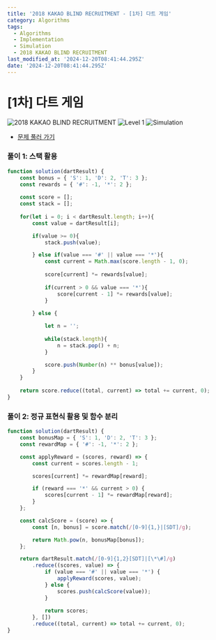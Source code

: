 ```yaml
---
title: '2018 KAKAO BLIND RECRUITMENT - [1차] 다트 게임'
category: Algorithms
tags:
  - Algorithms
  - Implementation
  - Simulation
  - 2018 KAKAO BLIND RECRUITMENT
last_modified_at: '2024-12-20T08:41:44.295Z'
date: '2024-12-20T08:41:44.295Z'
---
```


# [1차] 다트 게임

<img src="https://img.shields.io/badge/-ㅍ KAKAO BLIND RECRUITMENT-gold" alt="2018 KAKAO BLIND RECRUITMENT"/> <img src="https://img.shields.io/badge/-Level 1-blue" alt="Level 1"/> <img src="https://img.shields.io/badge/-Simulation-darkcyandarkcyan" alt="Simulation"/> 

- [문제 풀러 가기](https://school.programmers.co.kr/learn/courses/30/lessons/17682)

### 풀이 1: 스택 활용

```js
function solution(dartResult) {
    const bonus = { 'S': 1, 'D': 2, 'T': 3 };
    const rewards = { '#': -1, '*': 2 };
    
    const score = [];
    const stack = [];
    
    for(let i = 0; i < dartResult.length; i++){
        const value = dartResult[i];

        if(value >= 0){
            stack.push(value);

        } else if(value === '#' || value === '*'){
            const current = Math.max(score.length - 1, 0);
            
            score[current] *= rewards[value];
            
            if(current > 0 && value === '*'){
                score[current - 1] *= rewards[value];
            }
            
        } else {

            let n = '';
            
            while(stack.length){
                n = stack.pop() + n;
            }

            score.push(Number(n) ** bonus[value]);  
        }
    }
    
    return score.reduce((total, current) => total += current, 0);
}
```

### 풀이 2: 정규 표현식 활용 및 함수 분리

```js
function solution(dartResult) {
    const bonusMap = { 'S': 1, 'D': 2, 'T': 3 };
    const rewardMap = { '#': -1, '*': 2 };

    const applyReward = (scores, reward) => {
        const current = scores.length - 1;

        scores[current] *= rewardMap[reward];

        if (reward === '*' && current > 0) {
            scores[current - 1] *= rewardMap[reward];
        }
    };

    const calcScore = (score) => {
        const [n, bonus] = score.match(/[0-9]{1,}|[SDT]/g);

        return Math.pow(n, bonusMap[bonus]);
    };

    return dartResult.match(/[0-9]{1,2}[SDT]|[\*\#]/g)
        .reduce((scores, value) => {
            if (value === '#' || value === '*') {
                applyReward(scores, value);
            } else {
                scores.push(calcScore(value));
            }
        
            return scores;
        }, [])
        .reduce((total, current) => total += current, 0);
}
```
